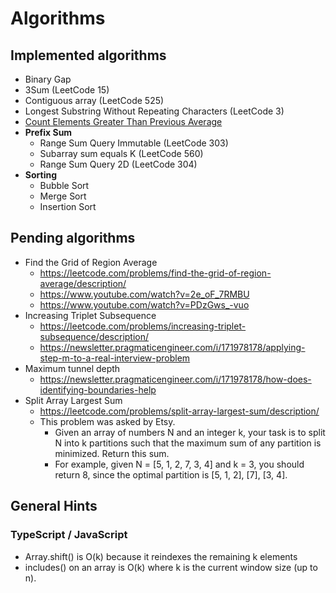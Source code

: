 # Algorithms

## Implemented algorithms

- Binary Gap
- 3Sum (LeetCode 15)
- Contiguous array (LeetCode 525)
- Longest Substring Without Repeating Characters (LeetCode 3)
- [Count Elements Greater Than Previous Average](https://www.hackerrank.com/contests/software-engineer-prep-kit/challenges/count-elements-greater-than-previous-average/problem?isFullScreen=true)
- **Prefix Sum**
  - Range Sum Query Immutable (LeetCode 303)
  - Subarray sum equals K (LeetCode 560)
  - Range Sum Query 2D (LeetCode 304)
- **Sorting**
  - Bubble Sort
  - Merge Sort
  - Insertion Sort

## Pending algorithms
- Find the Grid of Region Average
  - https://leetcode.com/problems/find-the-grid-of-region-average/description/
  - https://www.youtube.com/watch?v=2e_oF_7RMBU
  - https://www.youtube.com/watch?v=PDzGws_-vuo
- Increasing Triplet Subsequence
  - https://leetcode.com/problems/increasing-triplet-subsequence/description/
  - https://newsletter.pragmaticengineer.com/i/171978178/applying-step-m-to-a-real-interview-problem
- Maximum tunnel depth
  - https://newsletter.pragmaticengineer.com/i/171978178/how-does-identifying-boundaries-help
- Split Array Largest Sum
  - https://leetcode.com/problems/split-array-largest-sum/description/
  - This problem was asked by Etsy.
    - Given an array of numbers N and an integer k, your task is to split N into k partitions such that the maximum sum of any partition is minimized. Return this sum.
    - For example, given N = [5, 1, 2, 7, 3, 4] and k = 3, you should return 8, since the optimal partition is [5, 1, 2], [7], [3, 4].
  
## General Hints

### TypeScript / JavaScript

- Array.shift() is O(k) because it reindexes the remaining k elements
- includes() on an array is O(k) where k is the current window size (up to n).
